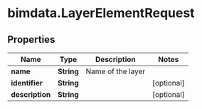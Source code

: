 # bimdata.LayerElementRequest

## Properties

Name | Type | Description | Notes
------------ | ------------- | ------------- | -------------
**name** | **String** | Name of the layer | 
**identifier** | **String** |  | [optional] 
**description** | **String** |  | [optional] 


